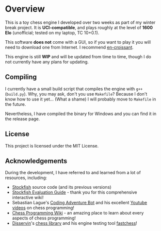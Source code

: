 # Overview

This is a toy chess engine I developed over two weeks as part of my winter break project. It is **UCI-compatible**, and plays roughly at the level of **1600 Elo** (unofficial; tested on my laptop, TC 10+0.1).

This software **does not** come with a GUI, so if you want to play it you will need to download one from Internet. I recommend [en-croissant](https://github.com/franciscoBSalgueiro/en-croissant).

This engine is still **WIP** and will be updated from time to time, though I do not currently have any plans for updating.

## Compiling

I currently have a small build script that compiles the engine with `g++` (`build.py`). Why, you may ask, don't you use `Makefile`? Because I don't know how to use it yet... (What a shame) I will probably move to `Makefile` in the future.

Nevertheless, I have compiled the binary for Windows and you can find it in the release page.

## License

This project is licensed under the MIT License.

## Acknowledgements

During the development, I have referred to and learned from a lot of resources, including:

- [Stockfish](https://github.com/official-stockfish/Stockfish/tree/master) source code (and its previous versions)
- [Stockfish Evaluation Guide](https://hxim.github.io/Stockfish-Evaluation-Guide/) - thank you for this comprehensive interactive wiki!
- Sebastian Lague's [Coding Adventure Bot](https://github.com/SebLague/Chess-Coding-Adventure/tree/Chess-V2-UCI) and his excellent [Youtube videos](https://www.youtube.com/watch?v=_vqlIPDR2TU) on chess programming!
- [Chess Programming Wiki](https://www.chessprogramming.org/Main_Page/) - an amazing place to learn about every aspects of chess programming!
- [Disservin](https://github.com/Disservin)'s [chess library](https://github.com/Disservin/chess-library) and his engine testing tool [fastchess](https://github.com/Disservin/fastchess)!

